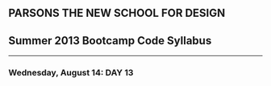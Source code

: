 ## PARSONS THE NEW SCHOOL FOR DESIGN
## Summer 2013 Bootcamp Code Syllabus
-------------------------------------------------------------------

### Wednesday, August 14: DAY 13
